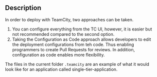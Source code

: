 ## Description

In order to deploy with TeamCity, two approaches can be taken.

1.  You can configure everything from the TC UI, however, it is easier but not recommended compared to the second option.
2.  Taking the Configuration as Code approach allows developers to edit the deployment configurations from teh code. Thus enabling programmers to create Pull Requests for reviews. In addition, configuration as code enables more flexibility.

The files in the current folder `.teamcity` are an example of what it would look like for an application called single-tier-application.
